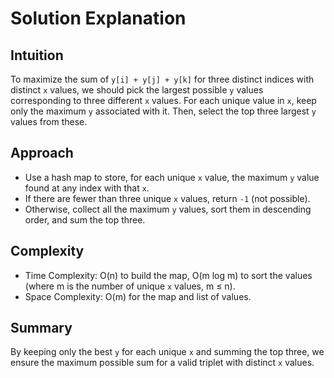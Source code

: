 # Solution Explanation

## Intuition
To maximize the sum of `y[i] + y[j] + y[k]` for three distinct indices with distinct `x` values, we should pick the largest possible `y` values corresponding to three different `x` values. For each unique value in `x`, keep only the maximum `y` associated with it. Then, select the top three largest `y` values from these.

## Approach
- Use a hash map to store, for each unique `x` value, the maximum `y` value found at any index with that `x`.
- If there are fewer than three unique `x` values, return `-1` (not possible).
- Otherwise, collect all the maximum `y` values, sort them in descending order, and sum the top three.

## Complexity
- Time Complexity: O(n) to build the map, O(m log m) to sort the values (where m is the number of unique `x` values, m ≤ n).
- Space Complexity: O(m) for the map and list of values.

## Summary
By keeping only the best `y` for each unique `x` and summing the top three, we ensure the maximum possible sum for a valid triplet with distinct `x` values.
